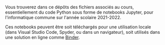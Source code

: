 Vous trouverez dans ce dépôts des fichiers associés au cours, essentiellement du code Python sous forme de notebooks Jupyter, pour l'informatique commune sur l'année scolaire 2021-2022.

Ces notebooks peuvent être soit téléchargés pour une utilisation locale (dans Visual Studio Code, Spyder, ou dans un navigateur), soit utilisés dans une solution en ligne comme [Binder](https://mybinder.org/ "Binder").
